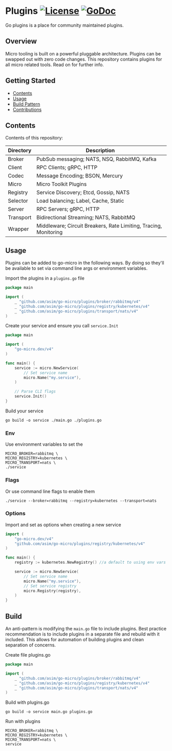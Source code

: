 # Plugins [![License](https://img.shields.io/:license-apache-blue.svg)](https://opensource.org/licenses/Apache-2.0) [![GoDoc](https://godoc.org/github.com/asim/go-micro/plugins?status.svg)](https://godoc.org/github.com/asim/go-micro/plugins)

Go plugins is a place for community maintained plugins.

## Overview

Micro tooling is built on a powerful pluggable architecture. Plugins can be swapped out with zero code changes.
This repository contains plugins for all micro related tools. Read on for further info.

## Getting Started

* [Contents](#contents)
* [Usage](#usage)
* [Build Pattern](#build-pattern)
* [Contributions](#contributions)

## Contents

Contents of this repository:

| Directory | Description                                                     |
| --------- | ----------------------------------------------------------------|
| Broker    | PubSub messaging; NATS, NSQ, RabbitMQ, Kafka                    |
| Client    | RPC Clients; gRPC, HTTP                                         |
| Codec     | Message Encoding; BSON, Mercury                                 |
| Micro     | Micro Toolkit Plugins                                           |
| Registry  | Service Discovery; Etcd, Gossip, NATS                           |
| Selector  | Load balancing; Label, Cache, Static                            |
| Server    | RPC Servers; gRPC, HTTP                                         |
| Transport | Bidirectional Streaming; NATS, RabbitMQ                         | 
| Wrapper   | Middleware; Circuit Breakers, Rate Limiting, Tracing, Monitoring|

## Usage

Plugins can be added to go-micro in the following ways. By doing so they'll be available to set via command line args or environment variables.

Import the plugins in a `plugins.go` file

```go
package main

import (
	_ "github.com/asim/go-micro/plugins/broker/rabbitmq/v4"
	_ "github.com/asim/go-micro/plugins/registry/kubernetes/v4"
	_ "github.com/asim/go-micro/plugins/transport/nats/v4"
)
```

Create your service and ensure you call `service.Init`

```go
package main

import (
	"go-micro.dev/v4"
)

func main() {
	service := micro.NewService(
		// Set service name
		micro.Name("my.service"),
	)

	// Parse CLI flags
	service.Init()
}
```

Build your service

```
go build -o service ./main.go ./plugins.go
```

### Env

Use environment variables to set the

```
MICRO_BROKER=rabbitmq \
MICRO_REGISTRY=kubernetes \ 
MICRO_TRANSPORT=nats \ 
./service
```

### Flags

Or use command line flags to enable them

```shell
./service --broker=rabbitmq --registry=kubernetes --transport=nats
```

### Options

Import and set as options when creating a new service

```go
import (
	"go-micro.dev/v4"
	"github.com/asim/go-micro/plugins/registry/kubernetes/v4"
)

func main() {
	registry := kubernetes.NewRegistry() //a default to using env vars for master API

	service := micro.NewService(
		// Set service name
		micro.Name("my.service"),
		// Set service registry
		micro.Registry(registry),
	)
}
```

## Build

An anti-pattern is modifying the `main.go` file to include plugins. Best practice recommendation is to include
plugins in a separate file and rebuild with it included. This allows for automation of building plugins and
clean separation of concerns.

Create file plugins.go

```go
package main

import (
	_ "github.com/asim/go-micro/plugins/broker/rabbitmq/v4"
	_ "github.com/asim/go-micro/plugins/registry/kubernetes/v4"
	_ "github.com/asim/go-micro/plugins/transport/nats/v4"
)
```

Build with plugins.go

```shell
go build -o service main.go plugins.go
```

Run with plugins

```shell
MICRO_BROKER=rabbitmq \
MICRO_REGISTRY=kubernetes \
MICRO_TRANSPORT=nats \
service
```
